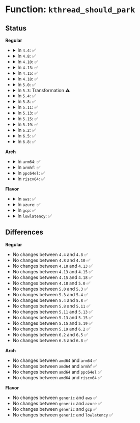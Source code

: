 # Function: <code>kthread_should_park</code>

## Status
<b>Regular</b>
<ul>
<li>
<details>
<summary>In <code>4.4</code>: ✅</summary>

```c
bool kthread_should_park();
```

**Collision:** Unique Global

**Inline:** No

**Transformation:** False

**Instances:**

```
In kernel/kthread.c (ffffffff810a0090)
Location: kernel/kthread.c:96
Inline: False
Direct callers:
  - kernel/smpboot.c:smpboot_thread_fn
```
**Symbols:**

```
ffffffff810a0090-ffffffff810a00b6: kthread_should_park (STB_GLOBAL)
```
</details>
</li>
<li>
<details>
<summary>In <code>4.8</code>: ✅</summary>

```c
bool kthread_should_park();
```

**Collision:** Unique Global

**Inline:** No

**Transformation:** False

**Instances:**

```
In kernel/kthread.c (ffffffff810a3780)
Location: kernel/kthread.c:96
Inline: False
Direct callers:
  - kernel/smpboot.c:smpboot_thread_fn
```
**Symbols:**

```
ffffffff810a3780-ffffffff810a37a6: kthread_should_park (STB_GLOBAL)
```
</details>
</li>
<li>
<details>
<summary>In <code>4.10</code>: ✅</summary>

```c
bool kthread_should_park();
```

**Collision:** Unique Global

**Inline:** No

**Transformation:** False

**Instances:**

```
In kernel/kthread.c (ffffffff810a8850)
Location: kernel/kthread.c:105
Inline: False
Direct callers:
  - kernel/smpboot.c:smpboot_thread_fn
  - drivers/md/md.c:md_thread
  - drivers/md/md.c:md_thread
  - drivers/md/md.c:md_thread
```
**Symbols:**

```
ffffffff810a8850-ffffffff810a8890: kthread_should_park (STB_GLOBAL)
```
</details>
</li>
<li>
<details>
<summary>In <code>4.13</code>: ✅</summary>

```c
bool kthread_should_park();
```

**Collision:** Unique Global

**Inline:** No

**Transformation:** False

**Instances:**

```
In kernel/kthread.c (ffffffff810a5690)
Location: kernel/kthread.c:108
Inline: False
Direct callers:
  - kernel/smpboot.c:smpboot_thread_fn
  - drivers/md/md.c:md_thread
  - drivers/md/md.c:md_thread
  - drivers/md/md.c:md_thread
```
**Symbols:**

```
ffffffff810a5690-ffffffff810a56bf: kthread_should_park (STB_GLOBAL)
```
</details>
</li>
<li>
<details>
<summary>In <code>4.15</code>: ✅</summary>

```c
bool kthread_should_park();
```

**Collision:** Unique Global

**Inline:** No

**Transformation:** False

**Instances:**

```
In kernel/kthread.c (ffffffff810abd60)
Location: kernel/kthread.c:116
Inline: False
Direct callers:
  - kernel/smpboot.c:smpboot_thread_fn
  - drivers/md/md.c:md_thread
  - drivers/md/md.c:md_thread
  - drivers/md/md.c:md_thread
```
**Symbols:**

```
ffffffff810abd60-ffffffff810abd8f: kthread_should_park (STB_GLOBAL)
```
</details>
</li>
<li>
<details>
<summary>In <code>4.18</code>: ✅</summary>

```c
bool kthread_should_park();
```

**Collision:** Unique Global

**Inline:** No

**Transformation:** False

**Instances:**

```
In kernel/kthread.c (ffffffff810b3630)
Location: kernel/kthread.c:115
Inline: False
Direct callers:
  - kernel/smpboot.c:smpboot_thread_fn
  - drivers/md/md.c:md_thread
  - drivers/md/md.c:md_thread
  - drivers/md/md.c:md_thread
```
**Symbols:**

```
ffffffff810b3630-ffffffff810b365f: kthread_should_park (STB_GLOBAL)
```
</details>
</li>
<li>
<details>
<summary>In <code>5.0</code>: ✅</summary>

```c
bool kthread_should_park();
```

**Collision:** Unique Global

**Inline:** No

**Transformation:** False

**Instances:**

```
In kernel/kthread.c (ffffffff810bc960)
Location: kernel/kthread.c:115
Inline: False
Direct callers:
  - kernel/smpboot.c:smpboot_thread_fn
  - drivers/md/md.c:md_thread
  - drivers/md/md.c:md_thread
  - drivers/md/md.c:md_thread
```
**Symbols:**

```
ffffffff810bc960-ffffffff810bc98f: kthread_should_park (STB_GLOBAL)
```
</details>
</li>
<li>
<details>
<summary>In <code>5.3</code>: Transformation ⚠️</summary>

```c
bool kthread_should_park();
```

**Collision:** Unique Global

**Inline:** No

**Transformation:** True

**Instances:**

```
In kernel/kthread.c (0)
Location: kernel/kthread.c:124
Inline: False
Direct callers:
  - kernel/smpboot.c:smpboot_thread_fn
  - fs/io_uring.c:io_sq_thread
  - fs/io_uring.c:io_sq_thread
  - fs/io_uring.c:io_sq_thread
  - drivers/md/md.c:md_thread
  - drivers/md/md.c:md_thread
  - drivers/md/md.c:md_thread
```
**Symbols:**

```
ffffffff810c330a-ffffffff810c331d: kthread_should_park.cold (STB_LOCAL)
ffffffff810c2880-ffffffff810c28b1: kthread_should_park (STB_GLOBAL)
```
</details>
</li>
<li>
<details>
<summary>In <code>5.4</code>: ✅</summary>

```c
bool kthread_should_park();
```

**Collision:** Unique Global

**Inline:** No

**Transformation:** False

**Instances:**

```
In kernel/kthread.c (ffffffff810c7e90)
Location: kernel/kthread.c:124
Inline: False
Direct callers:
  - kernel/smpboot.c:smpboot_thread_fn
  - fs/io_uring.c:io_sq_thread
  - fs/io_uring.c:io_sq_thread
  - fs/io_uring.c:io_sq_thread
  - fs/io_uring.c:io_sq_thread
  - drivers/md/md.c:md_thread
  - drivers/md/md.c:md_thread
  - drivers/md/md.c:md_thread
```
**Symbols:**

```
ffffffff810c7e90-ffffffff810c7ebf: kthread_should_park (STB_GLOBAL)
```
</details>
</li>
<li>
<details>
<summary>In <code>5.8</code>: ✅</summary>

```c
bool kthread_should_park();
```

**Collision:** Unique Global

**Inline:** No

**Transformation:** False

**Instances:**

```
In kernel/kthread.c (ffffffff810d0770)
Location: kernel/kthread.c:131
Inline: False
Direct callers:
  - kernel/smpboot.c:smpboot_thread_fn
  - fs/io_uring.c:io_sq_thread
  - fs/io_uring.c:io_sq_thread
  - fs/io_uring.c:io_sq_thread
  - drivers/md/md.c:md_thread
  - drivers/md/md.c:md_thread
  - drivers/md/md.c:md_thread
```
**Symbols:**

```
ffffffff810d0770-ffffffff810d079f: kthread_should_park (STB_GLOBAL)
```
</details>
</li>
<li>
<details>
<summary>In <code>5.11</code>: ✅</summary>

```c
bool kthread_should_park();
```

**Collision:** Unique Global

**Inline:** No

**Transformation:** False

**Instances:**

```
In kernel/kthread.c (ffffffff810cb190)
Location: kernel/kthread.c:132
Inline: False
Direct callers:
  - kernel/smpboot.c:smpboot_thread_fn
  - fs/io_uring.c:io_sq_thread
  - fs/io_uring.c:io_sq_thread
  - drivers/md/md.c:md_thread
  - drivers/md/md.c:md_thread
  - drivers/md/md.c:md_thread
```
**Symbols:**

```
ffffffff810cb190-ffffffff810cb1bf: kthread_should_park (STB_GLOBAL)
```
</details>
</li>
<li>
<details>
<summary>In <code>5.13</code>: ✅</summary>

```c
bool kthread_should_park();
```

**Collision:** Unique Global

**Inline:** No

**Transformation:** False

**Instances:**

```
In kernel/kthread.c (ffffffff810ccb00)
Location: kernel/kthread.c:157
Inline: False
Direct callers:
  - kernel/smpboot.c:smpboot_thread_fn
  - drivers/md/md.c:md_thread
  - drivers/md/md.c:md_thread
  - drivers/md/md.c:md_thread
```
**Symbols:**

```
ffffffff810ccb00-ffffffff810ccb2f: kthread_should_park (STB_GLOBAL)
```
</details>
</li>
<li>
<details>
<summary>In <code>5.15</code>: ✅</summary>

```c
bool kthread_should_park();
```

**Collision:** Unique Global

**Inline:** No

**Transformation:** False

**Instances:**

```
In kernel/kthread.c (ffffffff810df650)
Location: kernel/kthread.c:157
Inline: False
Direct callers:
  - kernel/smpboot.c:smpboot_thread_fn
  - drivers/md/md.c:md_thread
  - drivers/md/md.c:md_thread
  - drivers/md/md.c:md_thread
```
**Symbols:**

```
ffffffff810df650-ffffffff810df67f: kthread_should_park (STB_GLOBAL)
```
</details>
</li>
<li>
<details>
<summary>In <code>5.19</code>: ✅</summary>

```c
bool kthread_should_park();
```

**Collision:** Unique Global

**Inline:** No

**Transformation:** False

**Instances:**

```
In kernel/kthread.c (ffffffff810f96a0)
Location: kernel/kthread.c:178
Inline: False
Direct callers:
  - kernel/smpboot.c:smpboot_thread_fn
  - drivers/md/md.c:md_thread
  - drivers/md/md.c:md_thread
  - drivers/md/md.c:md_thread
```
**Symbols:**

```
ffffffff810f96a0-ffffffff810f96d3: kthread_should_park (STB_GLOBAL)
```
</details>
</li>
<li>
<details>
<summary>In <code>6.2</code>: ✅</summary>

```c
bool kthread_should_park();
```

**Collision:** Unique Global

**Inline:** No

**Transformation:** False

**Instances:**

```
In kernel/kthread.c (ffffffff8111c320)
Location: kernel/kthread.c:178
Inline: False
Direct callers:
  - kernel/smpboot.c:smpboot_thread_fn
  - drivers/md/md.c:md_thread
  - drivers/md/md.c:md_thread
  - drivers/md/md.c:md_thread
```
**Symbols:**

```
ffffffff8111c320-ffffffff8111c353: kthread_should_park (STB_GLOBAL)
```
</details>
</li>
<li>
<details>
<summary>In <code>6.5</code>: ✅</summary>

```c
bool kthread_should_park();
```

**Collision:** Unique Global

**Inline:** No

**Transformation:** False

**Instances:**

```
In kernel/kthread.c (ffffffff81129570)
Location: kernel/kthread.c:179
Inline: False
Direct callers:
  - kernel/smpboot.c:smpboot_thread_fn
  - drivers/md/md.c:md_thread
  - drivers/md/md.c:md_thread
  - drivers/md/md.c:md_thread
```
**Symbols:**

```
ffffffff81129570-ffffffff811295a3: kthread_should_park (STB_GLOBAL)
```
</details>
</li>
<li>
<details>
<summary>In <code>6.8</code>: ✅</summary>

```c
bool kthread_should_park();
```

**Collision:** Unique Global

**Inline:** No

**Transformation:** False

**Instances:**

```
In kernel/kthread.c (ffffffff81133bb0)
Location: kernel/kthread.c:178
Inline: False
Direct callers:
  - kernel/smpboot.c:smpboot_thread_fn
  - drivers/md/md.c:md_thread
  - drivers/md/md.c:md_thread
  - drivers/md/md.c:md_thread
```
**Symbols:**

```
ffffffff81133bb0-ffffffff81133be3: kthread_should_park (STB_GLOBAL)
```
</details>
</li>
</ul>
<b>Arch</b>
<ul>
<li>
<details>
<summary>In <code>arm64</code>: ✅</summary>

```c
bool kthread_should_park();
```

**Collision:** Unique Global

**Inline:** No

**Transformation:** False

**Instances:**

```
In kernel/kthread.c (ffff800010127158)
Location: kernel/kthread.c:124
Inline: False
Direct callers:
  - kernel/smpboot.c:smpboot_thread_fn
  - fs/io_uring.c:io_sq_thread
  - fs/io_uring.c:io_sq_thread
  - fs/io_uring.c:io_sq_thread
  - fs/io_uring.c:io_sq_thread
  - drivers/md/md.c:md_thread
  - drivers/md/md.c:md_thread
  - drivers/md/md.c:md_thread
  - drivers/md/md.c:md_thread
```
**Symbols:**

```
ffff800010127158-ffff8000101271a0: kthread_should_park (STB_GLOBAL)
```
</details>
</li>
<li>
<details>
<summary>In <code>armhf</code>: ✅</summary>

```c
bool kthread_should_park();
```

**Collision:** Unique Global

**Inline:** No

**Transformation:** False

**Instances:**

```
In kernel/kthread.c (c0379aec)
Location: kernel/kthread.c:124
Inline: False
Direct callers:
  - kernel/smpboot.c:smpboot_thread_fn
  - fs/io_uring.c:io_sq_thread
  - fs/io_uring.c:io_sq_thread
  - fs/io_uring.c:io_sq_thread
  - fs/io_uring.c:io_sq_thread
  - drivers/md/md.c:md_thread
  - drivers/md/md.c:md_thread
  - drivers/md/md.c:md_thread
```
**Symbols:**

```
c0379aec-c0379b18: kthread_should_park (STB_GLOBAL)
```
</details>
</li>
<li>
<details>
<summary>In <code>ppc64el</code>: ✅</summary>

```c
bool kthread_should_park();
```

**Collision:** Unique Global

**Inline:** No

**Transformation:** False

**Instances:**

```
In kernel/kthread.c (c000000000172f60)
Location: kernel/kthread.c:124
Inline: False
Direct callers:
  - kernel/smpboot.c:smpboot_thread_fn
  - fs/io_uring.c:io_sq_thread
  - fs/io_uring.c:io_sq_thread
  - fs/io_uring.c:io_sq_thread
  - fs/io_uring.c:io_sq_thread
  - drivers/md/md.c:md_thread
  - drivers/md/md.c:md_thread
  - drivers/md/md.c:md_thread
```
**Symbols:**

```
c000000000172f60-c000000000172f8c: kthread_should_park (STB_GLOBAL)
```
</details>
</li>
<li>
<details>
<summary>In <code>riscv64</code>: ✅</summary>

```c
bool kthread_should_park();
```

**Collision:** Unique Global

**Inline:** No

**Transformation:** False

**Instances:**

```
In kernel/kthread.c (ffffffe0000de994)
Location: kernel/kthread.c:124
Inline: False
Direct callers:
  - kernel/smpboot.c:smpboot_thread_fn
  - fs/io_uring.c:io_sq_thread
  - fs/io_uring.c:io_sq_thread
  - fs/io_uring.c:io_sq_thread
  - fs/io_uring.c:io_sq_thread
  - drivers/md/md.c:md_thread
  - drivers/md/md.c:md_thread
  - drivers/md/md.c:md_thread
```
**Symbols:**

```
ffffffe0000de994-ffffffe0000de9da: kthread_should_park (STB_GLOBAL)
```
</details>
</li>
</ul>
<b>Flavor</b>
<ul>
<li>
<details>
<summary>In <code>aws</code>: ✅</summary>

```c
bool kthread_should_park();
```

**Collision:** Unique Global

**Inline:** No

**Transformation:** False

**Instances:**

```
In kernel/kthread.c (ffffffff810c2210)
Location: kernel/kthread.c:124
Inline: False
Direct callers:
  - kernel/smpboot.c:smpboot_thread_fn
  - fs/io_uring.c:io_sq_thread
  - fs/io_uring.c:io_sq_thread
  - fs/io_uring.c:io_sq_thread
  - fs/io_uring.c:io_sq_thread
  - drivers/md/md.c:md_thread
  - drivers/md/md.c:md_thread
  - drivers/md/md.c:md_thread
```
**Symbols:**

```
ffffffff810c2210-ffffffff810c223f: kthread_should_park (STB_GLOBAL)
```
</details>
</li>
<li>
<details>
<summary>In <code>azure</code>: ✅</summary>

```c
bool kthread_should_park();
```

**Collision:** Unique Global

**Inline:** No

**Transformation:** False

**Instances:**

```
In kernel/kthread.c (ffffffff810b0a60)
Location: kernel/kthread.c:124
Inline: False
Direct callers:
  - kernel/smpboot.c:smpboot_thread_fn
  - fs/io_uring.c:io_sq_thread
  - fs/io_uring.c:io_sq_thread
  - fs/io_uring.c:io_sq_thread
  - fs/io_uring.c:io_sq_thread
  - drivers/md/md.c:md_thread
  - drivers/md/md.c:md_thread
  - drivers/md/md.c:md_thread
```
**Symbols:**

```
ffffffff810b0a60-ffffffff810b0a8f: kthread_should_park (STB_GLOBAL)
```
</details>
</li>
<li>
<details>
<summary>In <code>gcp</code>: ✅</summary>

```c
bool kthread_should_park();
```

**Collision:** Unique Global

**Inline:** No

**Transformation:** False

**Instances:**

```
In kernel/kthread.c (ffffffff810c1760)
Location: kernel/kthread.c:124
Inline: False
Direct callers:
  - kernel/smpboot.c:smpboot_thread_fn
  - fs/io_uring.c:io_sq_thread
  - fs/io_uring.c:io_sq_thread
  - fs/io_uring.c:io_sq_thread
  - fs/io_uring.c:io_sq_thread
  - drivers/md/md.c:md_thread
  - drivers/md/md.c:md_thread
  - drivers/md/md.c:md_thread
```
**Symbols:**

```
ffffffff810c1760-ffffffff810c178f: kthread_should_park (STB_GLOBAL)
```
</details>
</li>
<li>
<details>
<summary>In <code>lowlatency</code>: ✅</summary>

```c
bool kthread_should_park();
```

**Collision:** Unique Global

**Inline:** No

**Transformation:** False

**Instances:**

```
In kernel/kthread.c (ffffffff810c9b90)
Location: kernel/kthread.c:124
Inline: False
Direct callers:
  - kernel/smpboot.c:smpboot_thread_fn
  - fs/io_uring.c:io_sq_thread
  - fs/io_uring.c:io_sq_thread
  - fs/io_uring.c:io_sq_thread
  - fs/io_uring.c:io_sq_thread
  - drivers/md/md.c:md_thread
  - drivers/md/md.c:md_thread
  - drivers/md/md.c:md_thread
```
**Symbols:**

```
ffffffff810c9b90-ffffffff810c9bbf: kthread_should_park (STB_GLOBAL)
```
</details>
</li>
</ul>

## Differences
<b>Regular</b>
<ul>
<li>
No changes between <code>4.4</code> and <code>4.8</code> ✅
</li>
<li>
No changes between <code>4.8</code> and <code>4.10</code> ✅
</li>
<li>
No changes between <code>4.10</code> and <code>4.13</code> ✅
</li>
<li>
No changes between <code>4.13</code> and <code>4.15</code> ✅
</li>
<li>
No changes between <code>4.15</code> and <code>4.18</code> ✅
</li>
<li>
No changes between <code>4.18</code> and <code>5.0</code> ✅
</li>
<li>
No changes between <code>5.0</code> and <code>5.3</code> ✅
</li>
<li>
No changes between <code>5.3</code> and <code>5.4</code> ✅
</li>
<li>
No changes between <code>5.4</code> and <code>5.8</code> ✅
</li>
<li>
No changes between <code>5.8</code> and <code>5.11</code> ✅
</li>
<li>
No changes between <code>5.11</code> and <code>5.13</code> ✅
</li>
<li>
No changes between <code>5.13</code> and <code>5.15</code> ✅
</li>
<li>
No changes between <code>5.15</code> and <code>5.19</code> ✅
</li>
<li>
No changes between <code>5.19</code> and <code>6.2</code> ✅
</li>
<li>
No changes between <code>6.2</code> and <code>6.5</code> ✅
</li>
<li>
No changes between <code>6.5</code> and <code>6.8</code> ✅
</li>
</ul>
<b>Arch</b>
<ul>
<li>
No changes between <code>amd64</code> and <code>arm64</code> ✅
</li>
<li>
No changes between <code>amd64</code> and <code>armhf</code> ✅
</li>
<li>
No changes between <code>amd64</code> and <code>ppc64el</code> ✅
</li>
<li>
No changes between <code>amd64</code> and <code>riscv64</code> ✅
</li>
</ul>
<b>Flavor</b>
<ul>
<li>
No changes between <code>generic</code> and <code>aws</code> ✅
</li>
<li>
No changes between <code>generic</code> and <code>azure</code> ✅
</li>
<li>
No changes between <code>generic</code> and <code>gcp</code> ✅
</li>
<li>
No changes between <code>generic</code> and <code>lowlatency</code> ✅
</li>
</ul>

